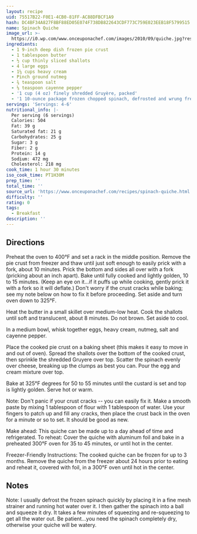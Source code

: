 ```yaml
---
layout: recipe
uid: 75517B22-F0E1-4CB0-81FF-AC88DFBCF1A9
hash: DC4BF34A827F8BF88ED05E074F738DB822643CDF773C759E023EEB18F5799515
name: Spinach Quiche
image_url: >-
  https://i0.wp.com/www.onceuponachef.com/images/2010/09/quiche.jpg?resize=719%2C960&ssl=1
ingredients:
  - 1 9-inch deep dish frozen pie crust
  - 1 tablespoon butter
  - ½ cup thinly sliced shallots
  - 4 large eggs
  - 1¼ cups heavy cream
  - Pinch ground nutmeg
  - ¾ teaspoon salt
  - ⅛ teaspoon cayenne pepper
  - '1 cup (4 oz) finely shredded Gruyère, packed'
  - '1 10-ounce package frozen chopped spinach, defrosted and wrung free of water'
servings: 'Servings: 4-6'
nutritional_info: |-
  Per serving (6 servings)
  Calories: 504
  Fat: 39 g
  Saturated fat: 21 g
  Carbohydrates: 25 g
  Sugar: 3 g
  Fiber: 2 g
  Protein: 14 g
  Sodium: 472 mg
  Cholesterol: 218 mg
cook_time: 1 hour 30 minutes
iso_cook_time: PT1H30M
prep_time: ''
total_time: ''
source_url: 'https://www.onceuponachef.com/recipes/spinach-quiche.html'
difficulty: ''
rating: 0
tags:
  - Breakfast
description: ''
---
```

## Directions

Preheat the oven to 400°F and set a rack in the middle position. Remove the pie crust from freezer and thaw until just soft enough to easily prick with a fork, about 10 minutes. Prick the bottom and sides all over with a fork (pricking about an inch apart). Bake until fully cooked and lightly golden, 10 to 15 minutes. (Keep an eye on it...if it puffs up while cooking, gently prick it with a fork so it will deflate.) Don't worry if the crust cracks while baking; see my note below on how to fix it before proceeding. Set aside and turn oven down to 325°F.

Heat the butter in a small skillet over medium-low heat. Cook the shallots until soft and translucent, about 8 minutes. Do not brown. Set aside to cool.

In a medium bowl, whisk together eggs, heavy cream, nutmeg, salt and cayenne pepper.

Place the cooked pie crust on a baking sheet (this makes it easy to move in and out of oven). Spread the shallots over the bottom of the cooked crust, then sprinkle the shredded Gruyere over top. Scatter the spinach evenly over cheese, breaking up the clumps as best you can. Pour the egg and cream mixture over top.

Bake at 325°F degrees for 50 to 55 minutes until the custard is set and top is lightly golden. Serve hot or warm.

Note: Don't panic if your crust cracks -- you can easily fix it. Make a smooth paste by mixing 1 tablespoon of flour with 1 tablespoon of water. Use your fingers to patch up and fill any cracks, then place the crust back in the oven for a minute or so to set. It should be good as new.

Make ahead: This quiche can be made up to a day ahead of time and refrigerated. To reheat: Cover the quiche with aluminum foil and bake in a preheated 300°F oven for 35 to 45 minutes, or until hot in the center.

Freezer-Friendly Instructions: The cooked quiche can be frozen for up to 3 months. Remove the quiche from the freezer about 24 hours prior to eating and reheat it, covered with foil, in a 300°F oven until hot in the center.
## Notes

Note: I usually defrost the frozen spinach quickly by placing it in a fine mesh strainer and running hot water over it. I then gather the spinach into a ball and squeeze it dry. It takes a few minutes of squeezing and re-squeezing to get all the water out. Be patient...you need the spinach completely dry, otherwise your quiche will be watery.
